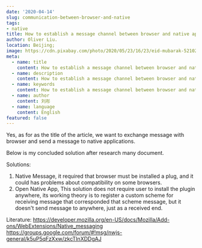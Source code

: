 ```yaml
---
date: '2020-04-14'
slug: communication-between-browser-and-native
tags:
- native
title: How to establish a message channel between browser and native application?
author: Oliver Liu.
location: Beijing;
image: https://cdn.pixabay.com/photo/2020/05/23/16/23/eid-mubarak-5210294__340.jpg
meta:
  - name: title
    content: How to establish a message channel between browser and native application?
  - name: description
    content: How to establish a message channel between browser and native application?
  - name: keywords
    content: How to establish a message channel between browser and native application?
  - name: author
    content: 刘彤
  - name: language
    content: English
featured: false
---
```


Yes, as for as the title of the article, we want to exchange message with browser and send a message to native applications.

Below is my concluded solution after research many document.

Solutions:
1. Native Message, it required that browser must be installed a plug, and it could has problems about compatibility on some browsers.
2. Open Native App, This solution does not require user to install the plugin anywhere, its working theory is to register a custom scheme
for receiving message that corresponded that scheme message, but it doesn't send message to anywhere, just as a received end.

Literature:
https://developer.mozilla.org/en-US/docs/Mozilla/Add-ons/WebExtensions/Native_messaging
https://groups.google.com/forum/#!msg/nwjs-general/k5uP5qFzXxw/zkcTInXDDgAJ
